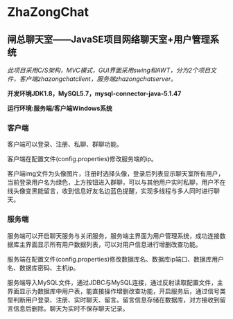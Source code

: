 # ZhaZongChat
## 闸总聊天室——JavaSE项目网络聊天室+用户管理系统

*此项目采用C/S架构，MVC模式，GUI界面采用swing和AWT，分为2个项目文件，客户端zhazongchatclient，服务端zhazongchatserver。*

**开发环境JDK1.8，MySQL5.7，mysql-connector-java-5.1.47**

**运行环境:服务端/客户端Windows系统**

### 客户端

  客户端可以登录、注册、私聊、群聊功能。
  
  客户端在配置文件(config.properties)修改服务端的ip。
  
  客户端img文件为头像图片，注册时选择头像，登录后列表显示聊天室所有用户，当前登录用户名为绿色，上方按钮进入群聊，可以与其他用户实时私聊，用户不在线头像变黑能留言，收到信息好友名边蓝色提醒，实现多线程与多人同时进行聊天。

### 服务端

  服务端可以开启聊天服务与关闭服务，服务端主界面为用户管理系统，成功连接数据库主界面显示所有用户数据列表，可以对用户信息进行增删改查功能。
  
  服务端在配置文件(config.properties)修改数据库名、数据库ip端口、数据库用户名、数据库密码、主机ip。
  
  服务端导入MySQL文件，通过JDBC与MySQL连接，通过反射读取配置文件，主界面显示为数据库中用户表，能直接操作增删改查功能，开启服务后，通过信号类型判断用户登录、注册、实时聊天、留言。留言信息存储在数据库，对方接收到留言信息后删除。聊天为实时不保存聊天记录。
